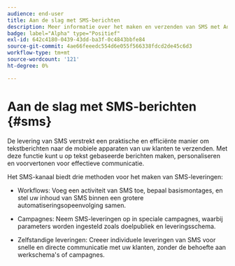```yaml
---
audience: end-user
title: Aan de slag met SMS-berichten
description: Meer informatie over het maken en verzenden van SMS met Adobe Campaign Web
badge: label="Alpha" type="Positief"
exl-id: 642c4180-0439-43dd-ba3f-0c4843bbfe84
source-git-commit: 4ae66feeedc554d6e055f566338fdcd2de45c6d3
workflow-type: tm+mt
source-wordcount: '121'
ht-degree: 0%

---
```


# Aan de slag met SMS-berichten {#sms}

De levering van SMS verstrekt een praktische en efficiënte manier om tekstberichten naar de mobiele apparaten van uw klanten te verzenden. Met deze functie kunt u op tekst gebaseerde berichten maken, personaliseren en voorvertonen voor effectieve communicatie.

Het SMS-kanaal biedt drie methoden voor het maken van SMS-leveringen:

* Workflows: Voeg een activiteit van SMS toe, bepaal basismontages, en stel uw inhoud van SMS binnen een grotere automatiseringsopeenvolging samen.

* Campagnes: Neem SMS-leveringen op in speciale campagnes, waarbij parameters worden ingesteld zoals doelpubliek en leveringsschema.

* Zelfstandige leveringen: Creeer individuele leveringen van SMS voor snelle en directe communicatie met uw klanten, zonder de behoefte aan werkschema&#39;s of campagnes.

<!--
<table style="table-layout:fixed"><tr style="border: 0;">
<td>
<a href="create-sms.md">
<img alt="Lead" src="">
</a>
<div><a href="create-sms.md"><strong>Create an SMS message</strong>
</div>
<p>
</td>
<td>
<a href="">
<img alt="Infrequent" src="">
</a>
<div>
<a href=""><strong>Send an SMS message</strong></a>
</div>
<p></td>
<td>
<a href="">
<img alt="Validation" src="">
</a>
<div>
<a href=""><strong>SMS opt-out management</strong></a>
</div>
<p>
</td>
</tr></table>
-->
